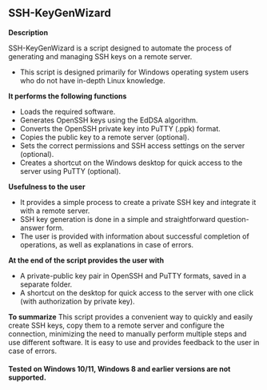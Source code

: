 ## SSH-KeyGenWizard


**Description**

SSH-KeyGenWizard is a script designed to automate the process of generating and managing SSH keys on a remote server.
- This script is designed primarily for Windows operating system users who do not have in-depth Linux knowledge.


**It performs the following functions**
- Loads the required software.
- Generates OpenSSH keys using the EdDSA algorithm.
- Converts the OpenSSH private key into PuTTY (.ppk) format.
- Copies the public key to a remote server (optional).
- Sets the correct permissions and SSH access settings on the server (optional).
- Creates a shortcut on the Windows desktop for quick access to the server using PuTTY (optional).


**Usefulness to the user**
- It provides a simple process to create a private SSH key and integrate it with a remote server.
- SSH key generation is done in a simple and straightforward question-answer form.
- The user is provided with information about successful completion of operations, as well as explanations in case of errors.


**At the end of the script provides the user with**
- A private-public key pair in OpenSSH and PuTTY formats, saved in a separate folder.
- A shortcut on the desktop for quick access to the server with one click (with authorization by private key).

**To summarize**
This script provides a convenient way to quickly and easily create SSH keys, copy them to a remote server and configure the connection, minimizing the need to manually perform multiple steps and use different software.
It is easy to use and provides feedback to the user in case of errors.

#### Tested on Windows 10/11, Windows 8 and earlier versions are not supported.
